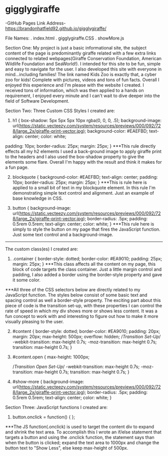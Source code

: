 # gigglygiraffe

 -GitHub Pages Link Address-
 https://brandonhatfield92.github.io/gigglygiraffe/

File Names:
. index.html
. gigglygiraffe.CSS
. showMore.js

Section One:
  My project is just a basic informational site, the subject content of the page is predominantly giraffe related with a few extra links connected to related webpages(Giraffe Conservation Foundation, American Wildlife Foundation and SeaWorld!).  I intended for this site to be fun, simple and easy to navigate for the user.  I also developed this site with everyone in mind...including families! The link named Kids Zoo is exactly that, a cyber zoo for kids! Complete with pictures, videos and tons of fun facts.  Overall I enjoyed this experience and I'm please with the website I created.  I received tons of information, which was then applied to a hands on requirement, I enjoyed every minute  and  I can't wait to dive deeper into the field of Software Development.

Section Two:
  Three Custom CSS Styles I created are:
1. h1 {
  box-shadow: 5px 5px 5px 10px rgba(0, 0, 0, .5);
  background-image: url(https://static.vecteezy.com/system/resources/previews/000/092/728/large_2x/giraffe-print-vector.jpg);
  background-color: #EAEFBD;
  text-align: center;
  color: white;

  padding: 10px;
  border-radius: 25px;
  margin: 25px;
 }
***This rule directly effects all my h2 elements I used a back-ground image to apply giraffe print to the headers and I also used the box-shadow property to give the elements some flare. Overall I'm happy with the result and think it makes for a fun page.

2. blockquote {
  background-color: #EAEFBD;
  text-align: center;
  padding: 10px;
  border-radius: 25px;
  margin: 25px;
 }
***This is rule here is applied to a small bit of text in my blockquote element.  In this rule I'm demonstrating simple text control and alignment. Just an example of base knowledge in CSS.

3. button {
  background-image: url(https://static.vecteezy.com/system/resources/previews/000/092/728/large_2x/giraffe-print-vector.jpg);
	border-radius: .5px;
	padding: 0.5rem 0.5rem;
  text-align: center;
	color: white;
 }
***This rule here is simply to style the button on my page that fires the JavaScript function.  Just some text control and a background-image.
--------------------------------------------------------------------------------------------------------------------------------------------------

  The  custom class(es) I created are:
1.  .container {
  border-style: dotted;
  border-color: #EA9010;
  padding: 25px;
  margin: 25px;
 }
***This class affects all the content on my page, this block of code targets the class container. Just a little margin control and padding, I also added a border using the border-style property and gave it some color.


***All three of the CSS selectors below are directly related to my JavaScript function.  The styles below consist of some basic text and spacing control as well a border-style property.  The exciting part about this piece of code is the transition set-up, with these properties I can control the rate of speed in which my div shows more or shows less content.  It was a fun concept to work with and interesting to figure out how to make it more visually pleasing to the user.

2. #content {
  border-style: dotted;
  border-color: #EA9010;
  padding: 20px;
  margin: 20px;
  max-height: 500px;
  overflow: hidden;
  /*Transition Set-Up*/
  -webkit-transition: max-height 0.7s;
  -moz-transition: max-height 0.7s;
  transition: max-height 0.7s;
 }

3. #content.open {
    max-height: 1000px;

    /*Transition Open Set-Up*/
    -webkit-transition: max-height 0.7s;
    -moz-transition: max-height 0.7s;
    transition: max-height 0.7s;
 }

4. #show-more {
  background-image: url(https://static.vecteezy.com/system/resources/previews/000/092/728/large_2x/giraffe-print-vector.jpg);
  border-radius: .5px;
  padding: 0.5rem 0.5rem;
  text-align: center;
  color: white;
 }

Section Three:
  JavaScript functions I created are:

1. button.onclick = function() { };

***The JS function(.onclick) is used to target the content div to expand and shrink the text area.  To accomplish this I wrote an  if/else statement that targets a button and using the .onclick function, the statement says than when the button is clicked; expand the text area to 1000px and change the button text to "Show Less", else keep max-height of 500px.

